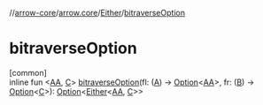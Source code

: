 //[arrow-core](../../../index.md)/[arrow.core](../index.md)/[Either](index.md)/[bitraverseOption](bitraverse-option.md)

# bitraverseOption

[common]\
inline fun &lt;[AA](bitraverse-option.md), [C](bitraverse-option.md)&gt; [bitraverseOption](bitraverse-option.md)(fl: ([A](index.md)) -&gt; [Option](../-option/index.md)&lt;[AA](bitraverse-option.md)&gt;, fr: ([B](index.md)) -&gt; [Option](../-option/index.md)&lt;[C](bitraverse-option.md)&gt;): [Option](../-option/index.md)&lt;[Either](index.md)&lt;[AA](bitraverse-option.md), [C](bitraverse-option.md)&gt;&gt;
